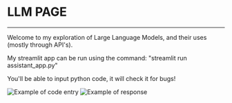 # LLM PAGE
---
Welcome to my exploration of Large Language Models, and their uses (mostly through API's).

My streamlit app can be run using the command: "streamlit run assistant_app.py"

You'll be able to input python code, it will check it for bugs!

![Example of code entry](Pictures/Screenshot%202024-06-17%20at%202.21.28%E2%80%AFPM.png)
![Example of response](Pictures/Screenshot%202024-06-17%20at%202.21.41%E2%80%AFPM.png)